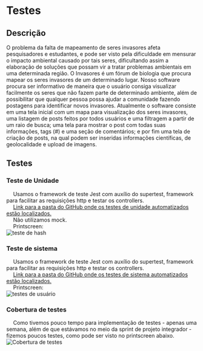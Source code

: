 # Testes
 
## Descrição
O problema da falta de mapeamento de seres invasores afeta pesquisadores e estudantes, e pode ser visto pela dificuldade em mensurar o impacto ambiental 
causado por tais seres, dificultando assim a elaboração de soluções que possam vir a tratar problemas ambientais em uma determinada região. 
O Invasores é um fórum de biologia que procura mapear os seres invasores de um determinado lugar. Nosso software procura ser informativo de maneira 
que o usuário consiga visualizar facilmente os seres que não fazem parte de determinado ambiente, além de possibilitar que qualquer pessoa possa ajudar 
a comunidade fazendo postagens para identificar novos invasores. Atualmente o software consiste em uma tela inicial com um mapa para visualização dos seres
invasores, uma listagem de posts feitos por todos usuários e uma filtragem a partir de um raio de busca; uma tela para mostrar o post com todas suas 
informações, tags (#) e uma seção de comentários; e por fim uma tela de criação de posts, na qual podem ser inseridas informações científicas, 
de geolocalidade e upload de imagens.
 
##	Testes
 
###	Teste de Unidade

&emsp; Usamos o framework de teste Jest com auxílio do supertest, framework para facilitar as requisições http e testar os controllers. \
&emsp; [Link para a pasta do GitHub onde os testes de unidade automatizados estão localizados.](https://github.com/alescrocaro/forum-invasores/tree/tests/backend/tests) \
&emsp; Não utilizamos mock. \
&emsp; Printscreen: \
![teste de hash](https://user-images.githubusercontent.com/37521313/175657076-21a33de4-20d7-42d0-9dd1-11c245455e06.png)


### Teste de sistema

&emsp; Usamos o framework de teste Jest com auxílio do supertest, framework para facilitar as requisições http e testar os controllers. \
&emsp; [Link para a pasta do GitHub onde os testes de sistema automatizados estão localizados.](https://github.com/alescrocaro/forum-invasores/tree/tests/backend/tests) \
&emsp; Printscreen: \
![testes de usuário](https://user-images.githubusercontent.com/37521313/175657755-4605d58c-5955-40a4-bbaf-ee74bd2ce0c6.png)
  
 
 ### Cobertura de testes
 &emsp; Como tivemos pouco tempo para implementação de testes - apenas uma semana, além de que estávamos no meio da sprint de projeto integrador - fizemos poucos testes, como pode ser visto no printscreen abaixo. \
![Cobertura de testes](https://user-images.githubusercontent.com/37521313/175658006-1c1c716f-2c32-4e88-8af7-81ca4416b3f0.png)

